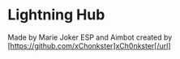# Lightning Hub
Made by Marie Joker
ESP and Aimbot created by [https://github.com/xChonkster]xCh0nkster[/url]
